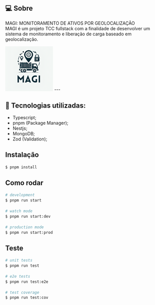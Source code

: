 ## 💻 Sobre
MAGI: MONITORAMENTO DE ATIVOS POR GEOLOCALIZAÇÃO <br>
MAGI é um projeto TCC fullstack com a finalidade de desenvolver um sistema de monitoramento e liberação de carga baseado em geolocalização.

<img src="./assets/imgs/logoMagi.png" alt="Logo do projeto" width="30%" height="30%">
---

## 🧠 Tecnologias utilizadas:
+ Typescript;
+ pnpm (Package Manager);
+ Nestjs;
+ MongoDB;
+ Zod (Validation);

## Instalação

```bash
$ pnpm install
```

## Como rodar

```bash
# development
$ pnpm run start

# watch mode
$ pnpm run start:dev

# production mode
$ pnpm run start:prod
```

## Teste

```bash
# unit tests
$ pnpm run test

# e2e tests
$ pnpm run test:e2e

# test coverage
$ pnpm run test:cov
```